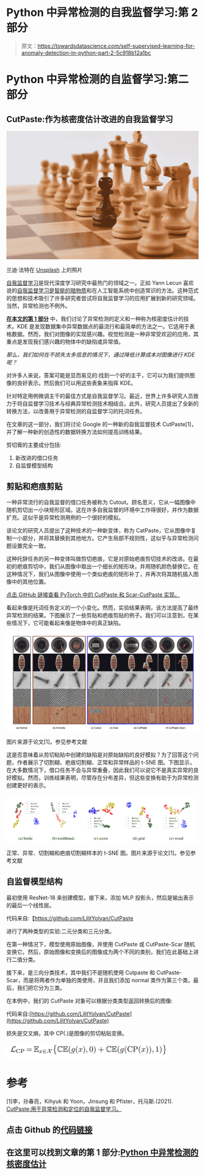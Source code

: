 # Python 中异常检测的自我监督学习:第 2 部分

> 原文：<https://towardsdatascience.com/self-supervised-learning-for-anomaly-detection-in-python-part-2-5c918b12a1bc>

# Python 中异常检测的自监督学习:第二部分

## CutPaste:作为核密度估计改进的自我监督学习

![](img/e4da8b9a5c48488f1c7256f352340d14.png)

兰迪·法特在 [Unsplash](https://unsplash.com?utm_source=medium&utm_medium=referral) 上的照片

[自我监督学习](/review-on-self-supervised-contrastive-learning-93171f695140)是现代深度学习研究中最热门的领域之一。正如 Yann Lecun 喜欢说的[自我监督学习是智能的暗物质](https://ai.facebook.com/blog/self-supervised-learning-the-dark-matter-of-intelligence/)和在人工智能系统中创造常识的方法。这种范式的思想和技术吸引了许多研究者尝试将自我监督学习的应用扩展到新的研究领域。当然，异常检测也不例外。

[**在本文的第 1 部分**](/kernel-density-estimation-for-anomaly-detection-in-python-part-1-452c5d4c32ec) 中，我们讨论了异常检测的定义和一种称为核密度估计的技术。KDE 是发现数据集中异常数据点的最流行和最简单的方法之一。它适用于表格数据。然而，我们对图像的实现感兴趣。视觉检测是一种非常受欢迎的应用，其重点是发现我们感兴趣的物体中的缺陷或异常值。

*那么，我们如何在不损失太多信息的情况下，通过降低计算成本对图像进行 KDE 呢？*

对许多人来说，答案可能是显而易见的:找到一个好的主干，它可以为我们提供图像的良好表示。然后我们可以用这些表象来指挥 KDE。

针对特定用例微调主干的最佳方式是自我监督学习。最近，世界上许多研究人员致力于将自监督学习技术与经典异常检测技术相结合。此外，研究人员提出了全新的转换方法，以改善用于异常检测的自监督学习的托词任务。

在文章的这一部分，我们将讨论 Google 的一种新的自我监督技术 CutPaste[1]，并了解一种新的创造性的数据转换方法如何提高训练结果。

剪切膏的主要成分包括:

1.  新改进的借口任务
2.  自监督模型结构

## **剪贴和疤痕剪贴**

一种非常流行的自我监督的借口任务被称为 Cutout。顾名思义，它从一幅图像中随机剪切出一小块矩形区域。这在许多自我监督的环境中工作得很好，并作为数据扩充。这似乎是异常检测用例的一个很好的模拟。

该论文的研究人员提出了这种技术的一种新变体，称为 CatPaste，它从图像中复制一小部分，并将其替换到其他地方。它产生局部不规则性，这似乎与异常检测问题设置完全一致。

这种托辞任务的另一种变体叫做剪切疤痕，它是对原始疤痕剪切技术的改进。在最初的疤痕剪切中，我们从图像中取出一个细长的矩形块，并用随机颜色替换它。在这种情况下，我们从图像中使用一个类似疤痕的矩形补丁，并再次将其随机插入图像中的其他位置。

[点击 GitHub 链接查看 PyTorch 中的 CutPaste 和 Scar-CutPaste 实现。](https://github.com/LilitYolyan/CutPaste/blob/main/cutpaste.py)

看起来像是托词任务定义的一个小变化。然而，实验结果表明，该方法提高了最终异常检测的结果。下图展示了一些剪贴和疤痕剪贴的例子。我们可以注意到，在某些情况下，它可能看起来像是物体中的真正缺陷。

![](img/d6a2188b02583b699bf6afb1c21f4c3c.png)

图片来源于论文[1]。参见参考文献

这是否意味着从剪切粘贴中创建的缺陷是对原始缺陷的良好模拟？为了回答这个问题，作者展示了切割糊、疤痕切割糊、正常和异常样品的 t-SNE 图。下图显示，在大多数情况下，借口任务不会与异常重叠，因此我们可以说它不是真实异常的良好模拟。然而，训练结果表明，尽管存在分布差异，但这些变换有助于为异常检测创建更好的表示。

![](img/fb36a65f3ce92149a958a93ff5990b6c.png)

正常、异常、切割糊和疤痕切割糊样本的 t-SNE 图。图片来源于论文[1]。参见参考文献

## **自监督模型结构**

最初使用 ResNet-18 来创建模型。接下来，添加 MLP 投影头，然后是输出表示的最后一个线性层。

代码来自:【https://github.com/LilitYolyan/CutPaste 

进行了两种类型的实验:二元分类和三元分类。

在第一种情况下，模型使用原始图像，并使用 CutPaste 或 CutPaste-Scar 随机变换它。然后，原始图像和变换后的图像成为两个不同的类别，我们在此基础上进行二值分类。

接下来，是三向分类技术，其中我们不是随机使用 Cutpaste 和 CutPaste-Scar，而是将两者作为单独的类使用，并且我们添加 normal 类作为第三个类。最后，我们把它分为三类。

在本例中，我们的 CutPaste 对象可以根据分类类型返回转换后的图像:

代码来自:[https://github.com/LilitYolyan/CutPaste](https://github.com/LilitYolyan/CutPaste)

损失是交叉熵，其中 CP(.)是图像的剪切粘贴变换。

![](img/22ca6e1b3ae23a36e7d19e0eadd55162.png)

# 参考

[1]李，孙春亮，Kihyuk 和 Yoon，Jinsung 和 Pfister，托马斯.(2021). [CutPaste:用于异常检测和定位的自我监督学习。](https://arxiv.org/abs/2104.04015)

## 点击 Github 的[代码链接](https://github.com/LilitYolyan/CutPaste)

## 在这里可以找到文章的第 1 部分:[Python 中异常检测的核密度估计](/kernel-density-estimation-for-anomaly-detection-in-python-part-1-452c5d4c32ec)